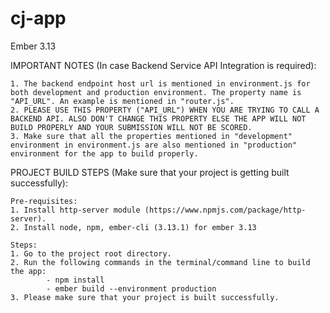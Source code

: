 # cj-app
Ember 3.13

IMPORTANT NOTES (In case Backend Service API Integration is required):

    1. The backend endpoint host url is mentioned in environment.js for both development and production environment. The property name is "API_URL". An example is mentioned in "router.js".
    2. PLEASE USE THIS PROPERTY ("API_URL") WHEN YOU ARE TRYING TO CALL A BACKEND API. ALSO DON'T CHANGE THIS PROPERTY ELSE THE APP WILL NOT BUILD PROPERLY AND YOUR SUBMISSION WILL NOT BE SCORED. 
    3. Make sure that all the properties mentioned in "development" environment in environment.js are also mentioned in "production" environment for the app to build properly.
     

PROJECT BUILD STEPS (Make sure that your project is getting built successfully):

    Pre-requisites:
    1. Install http-server module (https://www.npmjs.com/package/http-server).
    2. Install node, npm, ember-cli (3.13.1) for ember 3.13

    Steps:
    1. Go to the project root directory.
    2. Run the following commands in the terminal/command line to build the app:
            - npm install
            - ember build --environment production
    3. Please make sure that your project is built successfully.
